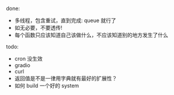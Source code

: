 done: 
- 多线程，包含重试，直到完成: queue 就行了
- 如无必要，不要透传!
- 每个函数只应该知道自己该做什么，不应该知道别的地方发生了什么

todo: 
- cron 没生效
- gradio
- curl
- 返回值是不是一律用字典就有最好的扩展性？
- 如何 build 一个好的 system